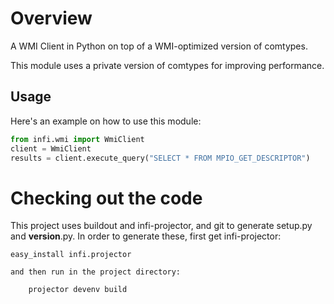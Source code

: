 Overview
========

A WMI Client in Python on top of a WMI-optimized version of comtypes.

This module uses a private version of comtypes for improving performance.

Usage
-----

Here's an example on how to use this module:

```python
from infi.wmi import WmiClient
client = WmiClient
results = client.execute_query("SELECT * FROM MPIO_GET_DESCRIPTOR")
```

Checking out the code
=====================

This project uses buildout and infi-projector, and git to generate setup.py and __version__.py.
In order to generate these, first get infi-projector:

    easy_install infi.projector

    and then run in the project directory:

        projector devenv build
